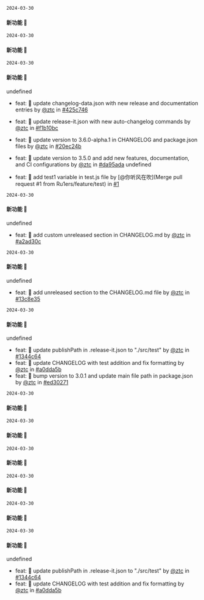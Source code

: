 
`2024-03-30`

#### 新功能 🎉



`2024-03-30`

#### 新功能 🎉



`2024-03-30`

#### 新功能 🎉

undefined

- feat: 🚀 update changelog-data.json with new release and documentation entries by [@ztc](1608864756@qq.com) in [#425c746](https://github.com/Ru1ers/release-it-test/commit/425c746b7f9dae46c0a861dd1d6fb95c2753b1e4)
- feat: 🚀 update release-it.json with new auto-changelog commands by [@ztc](1608864756@qq.com) in [#f1b10bc](https://github.com/Ru1ers/release-it-test/commit/f1b10bcb41fc4480e2649ac7352f4f95c6ce6918)
- feat: 🚀 update version to 3.6.0-alpha.1 in CHANGELOG and package.json files by [@ztc](1608864756@qq.com) in [#20ec24b](https://github.com/Ru1ers/release-it-test/commit/20ec24bb8fb0089da54922bd09affed150f1bf06)
- feat: 🚀 update version to 3.5.0 and add new features, documentation, and CI configurations by [@ztc](1608864756@qq.com) in [#da95ada](https://github.com/Ru1ers/release-it-test/commit/da95ada6f551871fd9db0bbcab80fd462979f97e)
undefined

- feat: 🚀 add test1 variable in test.js file by [@你听风在吹](Merge pull request #1 from Ru1ers/feature/test) in [#1](https://github.com/Ru1ers/release-it-test/pull/1)


`2024-03-30`

#### 新功能 🎉

undefined

- feat: 🚀 add custom unreleased section in CHANGELOG.md by [@ztc](1608864756@qq.com) in [#a2ad30c](https://github.com/Ru1ers/release-it-test/commit/a2ad30cfc06bddca328da49505105e6066cd5e1a)


`2024-03-30`

#### 新功能 🎉

undefined

- feat: 🚀 add unreleased section to the CHANGELOG.md file by [@ztc](1608864756@qq.com) in [#13c8e35](https://github.com/Ru1ers/release-it-test/commit/13c8e352dba846ad39cf9902e721bb04fcf826c7)


`2024-03-30`

#### 新功能 🎉

undefined

- feat: 🚀 update publishPath in .release-it.json to "./src/test" by [@ztc](1608864756@qq.com) in [#1344c64](https://github.com/Ru1ers/release-it-test/commit/1344c642bb2b71c3a866a9b448c49c4ec65e9a26)
- feat: 🚀 update CHANGELOG with test addition and fix formatting by [@ztc](1608864756@qq.com) in [#a0dda5b](https://github.com/Ru1ers/release-it-test/commit/a0dda5b667918227402c692c1343861139715dd8)
- feat: 🚀 bump version to 3.0.1 and update main file path in package.json by [@ztc](1608864756@qq.com) in [#ed30271](https://github.com/Ru1ers/release-it-test/commit/ed30271579f03aae791b7cb57a3f5377b482c656)


`2024-03-30`

#### 新功能 🎉



`2024-03-30`

#### 新功能 🎉



`2024-03-30`

#### 新功能 🎉



`2024-03-30`

#### 新功能 🎉



`2024-03-30`

#### 新功能 🎉



`2024-03-30`

#### 新功能 🎉

undefined

- feat: 🚀 update publishPath in .release-it.json to "./src/test" by [@ztc](1608864756@qq.com) in [#1344c64](https://github.com/Ru1ers/release-it-test/commit/1344c642bb2b71c3a866a9b448c49c4ec65e9a26)
- feat: 🚀 update CHANGELOG with test addition and fix formatting by [@ztc](1608864756@qq.com) in [#a0dda5b](https://github.com/Ru1ers/release-it-test/commit/a0dda5b667918227402c692c1343861139715dd8)

